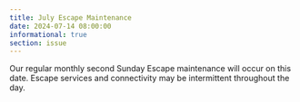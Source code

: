 ```yaml
---
title: July Escape Maintenance 
date: 2024-07-14 08:00:00
informational: true
section: issue
---
```


Our regular monthly second Sunday Escape maintenance will occur on this date. Escape services and connectivity may be intermittent throughout the day.
